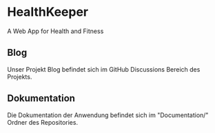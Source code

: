 # HealthKeeper
A Web App for Health and Fitness

## Blog
Unser Projekt Blog befindet sich im GitHub Discussions Bereich des Projekts.

## Dokumentation
Die Dokumentation der Anwendung befindet sich im "Documentation/" Ordner des Repositories.

